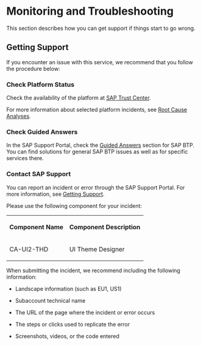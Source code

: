 <!-- loiobd442ffa4b54453886addaa8af15d02a -->

# Monitoring and Troubleshooting

This section describes how you can get support if things start to go wrong.



<a name="loiobd442ffa4b54453886addaa8af15d02a__section_wsz_byd_y3b"/>

## Getting Support

If you encounter an issue with this service, we recommend that you follow the procedure below:



### Check Platform Status

Check the availability of the platform at [SAP Trust Center](https://www.sap.com/about/trust-center/cloud-service-status.html).

For more information about selected platform incidents, see [Root Cause Analyses](https://help.sap.com/viewer/product/SCP_RCA/Latest/en-US).



### Check Guided Answers

In the SAP Support Portal, check the [Guided Answers](https://ga.support.sap.com/dtp/viewer/index.html#/tree/2065/actions/26547) section for SAP BTP. You can find solutions for general SAP BTP issues as well as for specific services there.



### Contact SAP Support

You can report an incident or error through the SAP Support Portal. For more information, see [Getting Support](https://help.sap.com/viewer/65de2977205c403bbc107264b8eccf4b/Cloud/en-US/5dd739823b824b539eee47b7860a00be.html).

Please use the following component for your incident:


<table>
<tr>
<th valign="top">

Component Name

</th>
<th valign="top">

Component Description

</th>
</tr>
<tr>
<td valign="top">

CA-UI2-THD

</td>
<td valign="top">

UI Theme Designer

</td>
</tr>
</table>

When submitting the incident, we recommend including the following information:

-   Landscape information \(such as EU1, US1\)

-   Subaccount technical name

-   The URL of the page where the incident or error occurs

-   The steps or clicks used to replicate the error

-   Screenshots, videos, or the code entered


